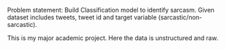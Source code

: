 Problem statement: Build Classification model to identify sarcasm. Given dataset includes tweets, tweet id and target variable (sarcastic/non- sarcastic).

This is my major academic project. Here the data is unstructured and raw.
